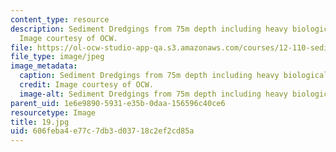 ```yaml
---
content_type: resource
description: Sediment Dredgings from 75m depth including heavy biological component.
  Image courtesy of OCW.
file: https://ol-ocw-studio-app-qa.s3.amazonaws.com/courses/12-110-sedimentary-geology-fall-2004/606feba4e77c7db3d03718c2ef2cd85a_19.jpg
file_type: image/jpeg
image_metadata:
  caption: Sediment Dredgings from 75m depth including heavy biological component.
  credit: Image courtesy of OCW.
  image-alt: Sediment Dredgings from 75m depth including heavy biological component.
parent_uid: 1e6e9890-5931-e35b-0daa-156596c40ce6
resourcetype: Image
title: 19.jpg
uid: 606feba4-e77c-7db3-d037-18c2ef2cd85a
---
```

